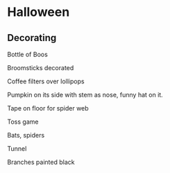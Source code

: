 # Halloween
## Decorating

Bottle of Boos

Broomsticks decorated

Coffee filters over lollipops 

Pumpkin on its side with stem as nose, funny hat on it.

Tape on floor for spider web

Toss game

Bats, spiders

Tunnel

Branches painted black
